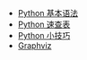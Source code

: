 - [Python 基本语法](编程语言/Python/Python基本语法.md)
- [Python 速查表](编程语言/Python/Python速查表.md)
- [Python 小技巧](编程语言/Python/python_tips.md)
- [Graphviz](编程语言/Python/Graphviz.md)